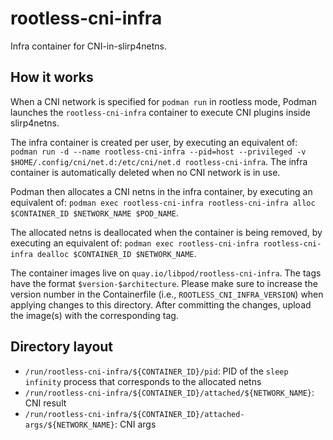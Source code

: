 # rootless-cni-infra

Infra container for CNI-in-slirp4netns.

## How it works

When a CNI network is specified for `podman run` in rootless mode, Podman launches the `rootless-cni-infra` container to execute CNI plugins inside slirp4netns.

The infra container is created per user, by executing an equivalent of:
`podman run -d --name rootless-cni-infra --pid=host --privileged -v $HOME/.config/cni/net.d:/etc/cni/net.d rootless-cni-infra`.
The infra container is automatically deleted when no CNI network is in use.

Podman then allocates a CNI netns in the infra container, by executing an equivalent of:
`podman exec rootless-cni-infra rootless-cni-infra alloc $CONTAINER_ID $NETWORK_NAME $POD_NAME`.

The allocated netns is deallocated when the container is being removed, by executing an equivalent of:
`podman exec rootless-cni-infra rootless-cni-infra dealloc $CONTAINER_ID $NETWORK_NAME`.

The container images live on `quay.io/libpod/rootless-cni-infra`.  The tags have the format `$version-$architecture`.  Please make sure to increase the version number in the Containerfile (i.e., `ROOTLESS_CNI_INFRA_VERSION`) when applying changes to this directory.  After committing the changes, upload the image(s) with the corresponding tag.

## Directory layout

* `/run/rootless-cni-infra/${CONTAINER_ID}/pid`: PID of the `sleep infinity` process that corresponds to the allocated netns
* `/run/rootless-cni-infra/${CONTAINER_ID}/attached/${NETWORK_NAME}`: CNI result
* `/run/rootless-cni-infra/${CONTAINER_ID}/attached-args/${NETWORK_NAME}`: CNI args
